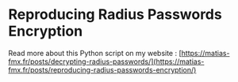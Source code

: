 # Reproducing Radius Passwords Encryption
Read more about this Python script on my website : [https://matias-fmx.fr/posts/decrypting-radius-passwords/](https://matias-fmx.fr/posts/reproducing-radius-passwords-encryption/)
